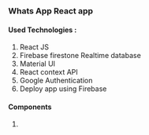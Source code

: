 ### Whats App React app

#### Used Technologies : 
1. React JS
2. Firebase firestone Realtime database
3. Material UI
4. React context API
5. Google Authentication
6. Deploy app using Firebase


#### Components
1. 
